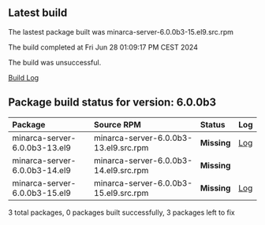 ## Latest build
The lastest package built was minarca-server-6.0.0b3-15.el9.src.rpm

The build completed at Fri Jun 28 01:09:17 PM CEST 2024

The build was unsuccessful.

[Build Log](logs/minarca-server-6.0.0b3-15.el9.src.rpm.log)
## Package build status for version: 6.0.0b3
Package | Source RPM | Status | Log
:--- | :--- | :--- | :---
minarca-server-6.0.0b3-13.el9 | minarca-server-6.0.0b3-13.el9.src.rpm | **Missing** | [Log](logs/minarca-server-6.0.0b3-13.el9.src.rpm.log)
minarca-server-6.0.0b3-14.el9 | minarca-server-6.0.0b3-14.el9.src.rpm | **Missing** |
minarca-server-6.0.0b3-15.el9 | minarca-server-6.0.0b3-15.el9.src.rpm | **Missing** | [Log](logs/minarca-server-6.0.0b3-15.el9.src.rpm.log)

3 total packages, 0 packages built successfully, 3 packages left to fix
